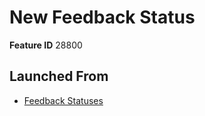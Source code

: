 # New Feedback Status

**Feature ID** 28800

## Launched From

- [Feedback Statuses](Feedback%20Statuses.md)











































































